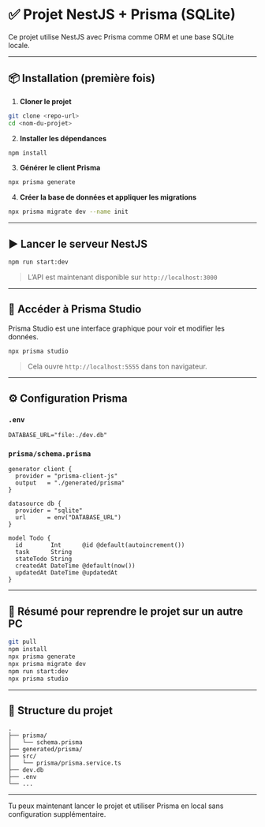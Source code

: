 # ✅ Projet NestJS + Prisma (SQLite)

Ce projet utilise NestJS avec Prisma comme ORM et une base SQLite locale.

---

## 📦 Installation (première fois)

1. **Cloner le projet**
```bash
git clone <repo-url>
cd <nom-du-projet>
```

2. **Installer les dépendances**
```bash
npm install
```

3. **Générer le client Prisma**
```bash
npx prisma generate
```

4. **Créer la base de données et appliquer les migrations**
```bash
npx prisma migrate dev --name init
```

---

## ▶️ Lancer le serveur NestJS

```bash
npm run start:dev
```

> L’API est maintenant disponible sur `http://localhost:3000`

---

## 🧪 Accéder à Prisma Studio

Prisma Studio est une interface graphique pour voir et modifier les données.

```bash
npx prisma studio
```

> Cela ouvre `http://localhost:5555` dans ton navigateur.

---

## ⚙️ Configuration Prisma

### `.env`

```env
DATABASE_URL="file:./dev.db"
```

### `prisma/schema.prisma`

```prisma
generator client {
  provider = "prisma-client-js"
  output   = "./generated/prisma"
}

datasource db {
  provider = "sqlite"
  url      = env("DATABASE_URL")
}

model Todo {
  id        Int      @id @default(autoincrement())
  task      String
  stateTodo String
  createdAt DateTime @default(now())
  updatedAt DateTime @updatedAt
}
```

---

## 🧠 Résumé pour reprendre le projet sur un autre PC

```bash
git pull
npm install
npx prisma generate
npx prisma migrate dev
npm run start:dev
npx prisma studio
```

---

## 📁 Structure du projet

```
.
├── prisma/
│   └── schema.prisma
├── generated/prisma/
├── src/
│   └── prisma/prisma.service.ts
├── dev.db
├── .env
└── ...
```

---

Tu peux maintenant lancer le projet et utiliser Prisma en local sans configuration supplémentaire.
